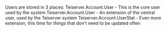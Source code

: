 Users are stored in 3 places:
Teiserver.Account.User - This is the core user used by the system
Teiserver.Account.User - An extension of the central user, used by the Teiserver system
Teiserver.Account.UserStat - Even more extension, this time for things that don't need to be updated often
